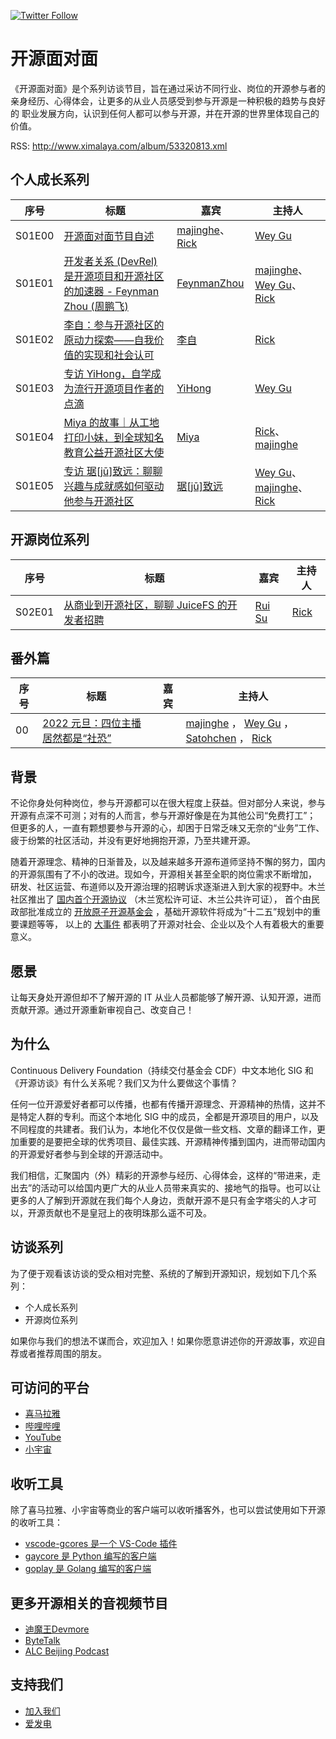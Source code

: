 [![Twitter Follow](https://img.shields.io/twitter/follow/osf2f?style=social)](https://twitter.com/osf2f)

# 开源面对面

《开源面对面》是个系列访谈节目，旨在通过采访不同行业、岗位的开源参与者的亲身经历、心得体会，让更多的从业人员感受到参与开源是一种积极的趋势与良好的
职业发展方向，认识到任何人都可以参与开源，并在开源的世界里体现自己的价值。

RSS: http://www.ximalaya.com/album/53320813.xml

## 个人成长系列

| 序号 | 标题 | 嘉宾 | 主持人 |
|:---:|---|---|---|
| S01E00 | [开源面对面节目自述](https://www.ximalaya.com/sound/456334989) | [majinghe](https://github.com/majinghe)、[Rick](https://github.com/linuxsuren) | [Wey Gu](https://github.com/wey-gu) |
| S01E01 | [开发者关系 (DevRel) 是开源项目和开源社区的加速器 - Feynman Zhou (周鹏飞)](https://www.ximalaya.com/sound/465458545) | [FeynmanZhou](https://github.com/FeynmanZhou) | [majinghe](https://github.com/majinghe)、[Wey Gu](https://github.com/wey-gu)、[Rick](https://github.com/linuxsuren) |
| S01E02 | [李自：参与开源社区的原动力探索——自我价值的实现和社会认可](https://www.ximalaya.com/sound/466962028) | [李自](https://github.com/robekeane) | [Rick](https://github.com/linuxsuren) |
| S01E03 | [专访 YiHong，自学成为流行开源项目作者的点滴](https://www.ximalaya.com/sound/474215643) | [YiHong](https://github.com/yihong0618) | [Wey Gu](https://github.com/wey-gu) |
| S01E04 | [Miya 的故事｜从工地打印小妹，到全球知名教育公益开源社区大使](https://www.ximalaya.com/sound/484328758) | [Miya](https://github.com/miyaliu666) | [Rick](https://github.com/linuxsuren)、[majinghe](https://github.com/majinghe) |
| S01E05 | [专访 琚[jū]致远：聊聊兴趣与成就感如何驱动他参与开源社区](https://www.ximalaya.com/sound/493354361) | [琚[jū]致远](https://github.com/juzhiyuan) | [Wey Gu](https://github.com/wey-gu)、[majinghe](https://github.com/majinghe)、[Rick](https://github.com/linuxsuren) |


## 开源岗位系列

| 序号 | 标题 | 嘉宾 | 主持人 |
|---|---|---|---|
| S02E01 | [从商业到开源社区，聊聊 JuiceFS 的开发者招聘](https://www.ximalaya.com/sound/482662081) | [Rui Su](https://github.com/Suave) | [Rick](https://github.com/linuxsuren) |

## 番外篇

| 序号 | 标题 | 嘉宾 | 主持人                                                                                                                                                               |
|---|---|---|-------------------------------------------------------------------------------------------------------------------------------------------------------------------|
| 00 | [2022 元旦：四位主播居然都是“社恐”](https://www.ximalaya.com/sound/487941499) | | [majinghe](https://github.com/majinghe) ， [Wey Gu](https://github.com/wey-gu) ， [Satohchen](https://github.com/Satohchen) ， [Rick](https://github.com/linuxsuren) |

## 背景

不论你身处何种岗位，参与开源都可以在很大程度上获益。但对部分人来说，参与开源有点深不可测；对有的人而言，参与开源好像是在为其他公司“免费打工”；
但更多的人，一直有颗想要参与开源的心，却困于日常乏味又无奈的“业务”工作、疲于纷繁的社区活动，并没有更好地拥抱开源，乃至共建开源。

随着开源理念、精神的日渐普及，以及越来越多开源布道师坚持不懈的努力，国内的开源氛围有了不小的改进。现如今，开源相关甚至全职的岗位需求不断增加，
研发、社区运营、布道师以及开源治理的招聘诉求逐渐进入到大家的视野中。木兰社区推出了 [国内首个开源协议](http://license.coscl.org.cn/) （木兰宽松许可证、木兰公共许可证），
首个由民政部批准成立的 [开放原子开源基金会](https://www.openatom.org/) ，基础开源软件将成为“十二五”规划中的重要课题等等，
以上的 [大事件](https://github.com/banburytang/open-source-is-eating-the-world) 都表明了开源对社会、企业以及个人有着极大的重要意义。

## 愿景

让每天身处开源但却不了解开源的 IT 从业人员都能够了解开源、认知开源，进而贡献开源。通过开源重新审视自己、改变自己！

## 为什么

Continuous Delivery Foundation（持续交付基金会 CDF）中文本地化 SIG 和《开源访谈》有什么关系呢？我们又为什么要做这个事情？

任何一位开源爱好者都可以传播，也都有传播开源理念、开源精神的热情，这并不是特定人群的专利。而这个本地化 SIG 中的成员，全都是开源项目的用户，以及不同程度的共建者。我们认为，本地化不仅仅是做一些文档、文章的翻译工作，更加重要的是要把全球的优秀项目、最佳实践、开源精神传播到国内，进而带动国内的开源爱好者参与到全球的开源活动中。

我们相信，汇聚国内（外）精彩的开源参与经历、心得体会，这样的“带进来，走出去”的活动可以给国内更广大的从业人员带来真实的、接地气的指导。也可以让更多的人了解到开源就在我们每个人身边，贡献开源不是只有金字塔尖的人才可以，开源贡献也不是皇冠上的夜明珠那么遥不可及。

## 访谈系列

为了便于观看该访谈的受众相对完整、系统的了解到开源知识，规划如下几个系列：

* 个人成长系列
* 开源岗位系列

如果你与我们的想法不谋而合，欢迎加入！如果你愿意讲述你的开源故事，欢迎自荐或者推荐周围的朋友。

## 可访问的平台

* [喜马拉雅](https://www.ximalaya.com/album/53320813)
* [哔哩哔哩](https://space.bilibili.com/433584098/channel/seriesdetail?sid=809206)
* [YouTube](https://www.youtube.com/channel/UCV7Ibg1k_aMSEcDFgJvuvdg)
* [小宇宙](https://www.xiaoyuzhoufm.com/podcast/617ab62d9a75e8810fc37b99)

## 收听工具

除了喜马拉雅、小宇宙等商业的客户端可以收听播客外，也可以尝试使用如下开源的收听工具：

* [vscode-gcores 是一个 VS-Code 插件](https://github.com/yihong0618/vscode-gcores)
* [gaycore 是 Python 编写的客户端](https://github.com/yihong0618/gaycore)
* [goplay 是 Golang 编写的客户端](https://github.com/LinuxSuRen/goplay)

## 更多开源相关的音视频节目

* [迪魔王Devmore](https://www.ximalaya.com/zhubo/343307074/)
* [ByteTalk](https://bytetalk.fm/)
* [ALC Beijing Podcast](https://www.ximalaya.com/keji/37853515/)

## 支持我们

- [加入我们](member.md)
- [爱发电](https://afdian.net/@opensource-f2f)
